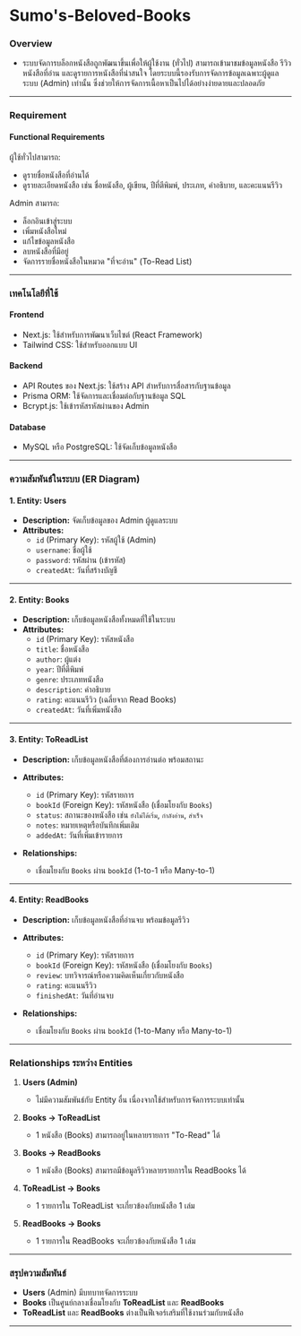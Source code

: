 # Sumo's-Beloved-Books

### Overview
- ระบบจัดการบล็อกหนังสือถูกพัฒนาขึ้นเพื่อให้ผู้ใช้งาน (ทั่วไป) สามารถเข้ามาชมข้อมูลหนังสือ รีวิวหนังสือที่อ่าน และดูรายการหนังสือที่น่าสนใจ โดยระบบนี้รองรับการจัดการข้อมูลเฉพาะผู้ดูแลระบบ (Admin) เท่านั้น ซึ่งช่วยให้การจัดการเนื้อหาเป็นไปได้อย่างง่ายดายและปลอดภัย
---
### Requirement
#### Functional Requirements
ผู้ใช้ทั่วไปสามารถ:
- ดูรายชื่อหนังสือที่อ่านได้
- ดูรายละเอียดหนังสือ เช่น ชื่อหนังสือ, ผู้เขียน, ปีที่ตีพิมพ์, ประเภท, คำอธิบาย, และคะแนนรีวิว

Admin สามารถ:
- ล็อกอินเข้าสู่ระบบ
- เพิ่มหนังสือใหม่
- แก้ไขข้อมูลหนังสือ
- ลบหนังสือที่มีอยู่
- จัดการรายชื่อหนังสือในหมวด "ที่จะอ่าน" (To-Read List)
---
### เทคโนโลยีที่ใช้
#### Frontend
- Next.js: ใช้สำหรับการพัฒนาเว็บไซต์ (React Framework)
- Tailwind CSS: ใช้สำหรับออกแบบ UI
#### Backend
- API Routes ของ Next.js: ใช้สร้าง API สำหรับการสื่อสารกับฐานข้อมูล
- Prisma ORM: ใช้จัดการและเชื่อมต่อกับฐานข้อมูล SQL
- Bcrypt.js: ใช้เข้ารหัสรหัสผ่านของ Admin
#### Database
- MySQL หรือ PostgreSQL: ใช้จัดเก็บข้อมูลหนังสือ
---
### **ความสัมพันธ์ในระบบ (ER Diagram)**

#### **1. Entity: Users**
- **Description:** จัดเก็บข้อมูลของ Admin ผู้ดูแลระบบ  
- **Attributes:**
  - `id` (Primary Key): รหัสผู้ใช้ (Admin)  
  - `username`: ชื่อผู้ใช้  
  - `password`: รหัสผ่าน (เข้ารหัส)  
  - `createdAt`: วันที่สร้างบัญชี  

---

#### **2. Entity: Books**
- **Description:** เก็บข้อมูลหนังสือทั้งหมดที่ใช้ในระบบ  
- **Attributes:**
  - `id` (Primary Key): รหัสหนังสือ  
  - `title`: ชื่อหนังสือ  
  - `author`: ผู้แต่ง  
  - `year`: ปีที่ตีพิมพ์  
  - `genre`: ประเภทหนังสือ  
  - `description`: คำอธิบาย  
  - `rating`: คะแนนรีวิว (เฉลี่ยจาก Read Books)  
  - `createdAt`: วันที่เพิ่มหนังสือ  

---

#### **3. Entity: ToReadList**
- **Description:** เก็บข้อมูลหนังสือที่ต้องการอ่านต่อ พร้อมสถานะ  
- **Attributes:**
  - `id` (Primary Key): รหัสรายการ  
  - `bookId` (Foreign Key): รหัสหนังสือ (เชื่อมโยงกับ `Books`)  
  - `status`: สถานะของหนังสือ เช่น `ยังไม่ได้เริ่ม`, `กำลังอ่าน`, `สำเร็จ`  
  - `notes`: หมายเหตุหรือบันทึกเพิ่มเติม  
  - `addedAt`: วันที่เพิ่มเข้ารายการ  

- **Relationships:**
  - เชื่อมโยงกับ `Books` ผ่าน `bookId` (1-to-1 หรือ Many-to-1)  

---

#### **4. Entity: ReadBooks**
- **Description:** เก็บข้อมูลหนังสือที่อ่านจบ พร้อมข้อมูลรีวิว  
- **Attributes:**
  - `id` (Primary Key): รหัสรายการ  
  - `bookId` (Foreign Key): รหัสหนังสือ (เชื่อมโยงกับ `Books`)  
  - `review`: บทวิจารณ์หรือความคิดเห็นเกี่ยวกับหนังสือ  
  - `rating`: คะแนนรีวิว  
  - `finishedAt`: วันที่อ่านจบ  

- **Relationships:**
  - เชื่อมโยงกับ `Books` ผ่าน `bookId` (1-to-Many หรือ Many-to-1)  

---

### **Relationships ระหว่าง Entities**
1. **Users (Admin)**  
   - ไม่มีความสัมพันธ์กับ Entity อื่น เนื่องจากใช้สำหรับการจัดการระบบเท่านั้น  

2. **Books → ToReadList**  
   - 1 หนังสือ (Books) สามารถอยู่ในหลายรายการ "To-Read" ได้  

3. **Books → ReadBooks**  
   - 1 หนังสือ (Books) สามารถมีข้อมูลรีวิวหลายรายการใน ReadBooks ได้  

4. **ToReadList → Books**  
   - 1 รายการใน ToReadList จะเกี่ยวข้องกับหนังสือ 1 เล่ม  

5. **ReadBooks → Books**  
   - 1 รายการใน ReadBooks จะเกี่ยวข้องกับหนังสือ 1 เล่ม  

---

### **สรุปความสัมพันธ์**
- **Users** (Admin) มีบทบาทจัดการระบบ  
- **Books** เป็นศูนย์กลางเชื่อมโยงกับ **ToReadList** และ **ReadBooks**  
- **ToReadList** และ **ReadBooks** ต่างเป็นฟีเจอร์เสริมที่ใช้งานร่วมกับหนังสือ  
---
